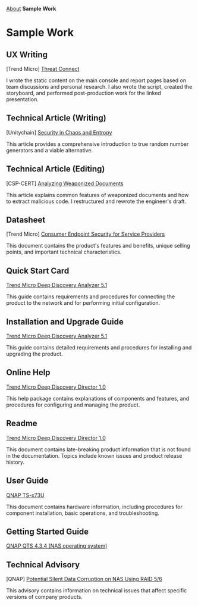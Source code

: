 [About](index.md)  **Sample Work**

# Sample Work

## UX Writing

[Trend Micro] [Threat Connect](https://youtu.be/kUDFTyvd_HM)  

I wrote the static content on the main console and report pages based on team discussions and personal research. I also wrote the script, created the storyboard, and performed post-production work for the linked presentation.

## Technical Article (Writing)

[Unitychain] [Security in Chaos and Entropy](https://www.unitychain.io/blog/true-random-number-generators/)

This article provides a comprehensive introduction to true random number generators and a viable alternative.

## Technical Article (Editing)

[CSP-CERT] [Analyzing Weaponized Documents](http://la.trendmicro.com/media/ds/xsp-consumer-endpoint-security-datasheet-en.pdf)

This article explains common features of weaponized documents and how to extract malicious code. I restructured and rewrote the engineer's draft.

## Datasheet

[Trend Micro] [Consumer Endpoint Security for Service Providers](http://la.trendmicro.com/media/ds/xsp-consumer-endpoint-security-datasheet-en.pdf)

This document contains the product's features and benefits, unique selling points, and important technical characteristics.

## Quick Start Card

[Trend Micro Deep Discovery Analyzer 5.1](http://docs.trendmicro.com/all/ent/ddan/v5.1/en-us/ddan_5.1_qsc.pdf)

This guide contains requirements and procedures for connecting the product to the network and for performing initial configuration.

## Installation and Upgrade Guide

[Trend Micro Deep Discovery Analyzer 5.1](http://docs.trendmicro.com/all/ent/ddan/v5.1/en-us/ddan_5.1_iug.pdf)

This guide contains detailed requirements and procedures for installing and upgrading the product.

## Online Help

[Trend Micro Deep Discovery Director 1.0](http://docs.trendmicro.com/en-us/enterprise/deep-discovery-director-10-online-help/deep-discovery-direc.aspx)

This help package contains explanations of components and features, and procedures for configuring and managing the product.

## Readme

[Trend Micro Deep Discovery Director 1.0](http://docs.trendmicro.com/all/ent/ddd/v1.0/en-us/ddd_1.0_readme.txt)

This document contains late-breaking product information that is not found in the documentation. Topics include known issues and product release history.

## User Guide

[QNAP TS-x73U](https://download.qnap.com/Storage/TechnicalDocument/TS-x73U/TS-x73U-UG-06-en.pdf)

This document contains hardware information, including procedures for component installation, basic operations, and troubleshooting.

## Getting Started Guide

[QNAP QTS 4.3.4 (NAS operating system)](http://files1.qnap.com/manualpdf/QTS4.3.4/QTS4.3.4_GSG_en.zip)

## Technical Advisory

[QNAP] [Potential Silent Data Corruption on NAS Using RAID 5/6](https://www.qnap.com/en/technical-advisory/tec-201707-01)

This advisory contains information on technical issues that affect specific versions of company products.
